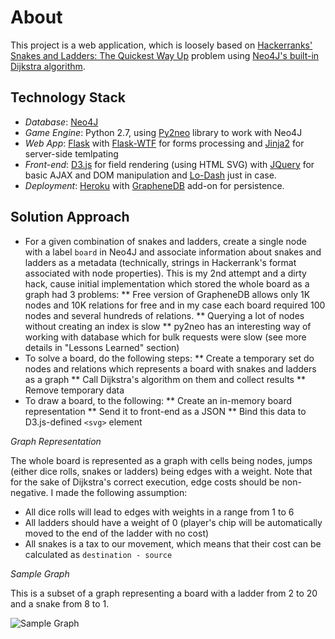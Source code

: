 About
=====

This project is a web application, which is loosely based on [Hackerranks' Snakes and Ladders: The Quickest Way Up](https://www.hackerrank.com/challenges/the-quickest-way-up) problem using [Neo4J's built-in Dijkstra algorithm](http://docs.neo4j.org/chunked/stable/rest-api-graph-algos.html#rest-api-execute-a-dijkstra-algorithm-and-get-a-single-path).

Technology Stack
----------------

* *Database*: [Neo4J](http://www.neo4j.org/)
* *Game Engine*: Python 2.7, using [Py2neo](http://nigelsmall.com/py2neo/1.6/) library to work with Neo4J
* *Web App*: [Flask](http://flask.pocoo.org/) with [Flask-WTF](https://flask-wtf.readthedocs.org/en/latest/) for forms processing and [Jinja2](http://jinja.pocoo.org/docs/) for server-side temlpating
* *Front-end*: [D3.js](http://d3js.org/) for field rendering (using HTML SVG) with [JQuery](http://jquery.com/) for basic AJAX and DOM manipulation and [Lo-Dash](http://lodash.com/) just in case.
* *Deployment*: [Heroku](https://devcenter.heroku.com/articles/getting-started-with-python) with [GrapheneDB](http://www.graphenedb.com/) add-on for persistence.

Solution Approach
-----------------

* For a given combination of snakes and ladders, create a single node with a label `board` in Neo4J and associate information about snakes and ladders as a metadata (technically, strings in Hackerrank's format associated with node properties). This is my 2nd attempt and a dirty hack, cause initial implementation which stored the whole board as a graph had 3 problems:
** Free version of GrapheneDB allows only 1K nodes and 10K relations for free and in my case each board required 100 nodes and several hundreds of relations.
** Querying a lot of nodes without creating an index is slow
** py2neo has an interesting way of working with database which for bulk requests were slow (see more details in "Lessons Learned" section)
* To solve a board, do the following steps:
** Create a temporary set do nodes and relations which represents a board with snakes and ladders as a graph
** Call Dijkstra's algorithm on them and collect results
** Remove temporary data
* To draw a board, to the following:
** Create an in-memory board representation
** Send it to front-end as a JSON
** Bind this data to D3.js-defined `<svg>` element

*Graph Representation*

The whole board is represented as a graph with cells being nodes, jumps (either dice rolls, snakes or ladders) being edges with a weight. Note that for the sake of Dijkstra's correct execution, edge costs should be non-negative. I made the following assumption:

* All dice rolls will lead to edges with weights in a range from 1 to 6
* All ladders should have a weight of 0 (player's chip will be automatically moved to the end of the ladder with no cost)
* All snakes is a tax to our movement, which means that their cost can be calculated as `destination - source`

*Sample Graph*

This is a subset of a graph representing a board with a ladder from 2 to 20 and a snake from 8 to 1.


![Sample Graph](https://chart.googleapis.com/chart?chl=digraph+G+%7B%0D%0A++1+-%3E+2+%5Blabel%3D%22cost%3A1%22%5D%3B%0D%0A++1+-%3E+3+%5Blabel%3D%22cost%3A2%22%5D%3B%0D%0A++1+-%3E+4+%5Blabel%3D%22cost%3A3%22%5D%3B%0D%0A++1+-%3E+5+%5Blabel%3D%22cost%3A4%22%5D%3B%0D%0A++1+-%3E+6+%5Blabel%3D%22cost%3A5%22%5D%3B%0D%0A++1+-%3E+7+%5Blabel%3D%22cost%3A6%22%5D%3B%0D%0A++2+-%3E+3+%5Blabel%3D%22cost%3A1%22%5D%3B%0D%0A++2+-%3E+4+%5Blabel%3D%22cost%3A2%22%5D%3B%0D%0A++2+-%3E+5+%5Blabel%3D%22cost%3A3%22%5D%3B%0D%0A++2+-%3E+6+%5Blabel%3D%22cost%3A4%22%5D%3B%0D%0A++2+-%3E+7+%5Blabel%3D%22cost%3A5%22%5D%3B%0D%0A++2+-%3E+8+%5Blabel%3D%22cost%3A6%22%5D%3B%0D%0A++2+-%3E+20+%5Blabel%3D%22cost%3A0%5Cntype%3Aladder%22%5D%3B%0D%0A++8+-%3E+1+%5Blabel%3D%22cost%3A7%5Cntype%3Asnake%22%5D%3B%0D%0A%7D%0D%0A++++++++&cht=gv)

